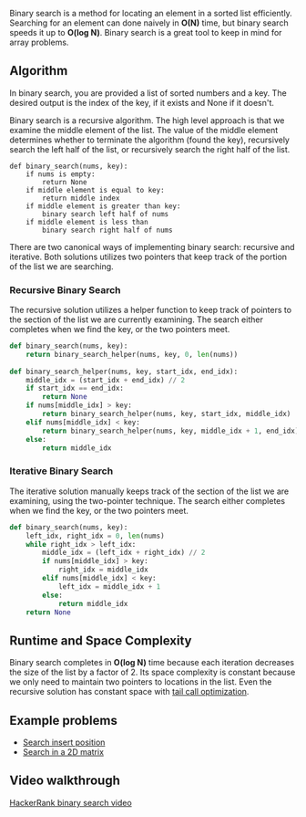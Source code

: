 Binary search is a method for locating an element in a sorted list efficiently. Searching for an element can done naively in **O(N)** time, but binary search speeds it up to **O(log N)**. Binary search is a great tool to keep in mind for array problems.

Algorithm
------------------
In binary search, you are provided a list of sorted numbers and a key. The desired output is the index of the key, if it exists and None if it doesn't.

Binary search is a recursive algorithm. The high level approach is that we examine the middle element of the list. The value of the middle element determines whether to terminate the algorithm (found the key), recursively search the left half of the list, or recursively search the right half of the list.
```
def binary_search(nums, key):
    if nums is empty:
        return None
    if middle element is equal to key:
        return middle index
    if middle element is greater than key:
        binary search left half of nums
    if middle element is less than 
        binary search right half of nums
```

There are two canonical ways of implementing binary search: recursive and iterative. Both solutions utilizes two pointers that keep track of the portion of the list we are searching.

### Recursive Binary Search

The recursive solution utilizes a helper function to keep track of pointers to the section of the list we are currently examining. The search either completes when we find the key, or the two pointers meet.

```python
def binary_search(nums, key):
    return binary_search_helper(nums, key, 0, len(nums))
    
def binary_search_helper(nums, key, start_idx, end_idx):
    middle_idx = (start_idx + end_idx) // 2
    if start_idx == end_idx:
        return None
    if nums[middle_idx] > key:
        return binary_search_helper(nums, key, start_idx, middle_idx)
    elif nums[middle_idx] < key:
        return binary_search_helper(nums, key, middle_idx + 1, end_idx)
    else:
        return middle_idx
```

### Iterative Binary Search

The iterative solution manually keeps track of the section of the list we are examining, using the two-pointer technique. The search either completes when we find the key, or the two pointers meet.
```python
def binary_search(nums, key):
    left_idx, right_idx = 0, len(nums)
    while right_idx > left_idx:
        middle_idx = (left_idx + right_idx) // 2
        if nums[middle_idx] > key:
            right_idx = middle_idx
        elif nums[middle_idx] < key:
            left_idx = middle_idx + 1
        else:
            return middle_idx
    return None
```

## Runtime and Space Complexity

Binary search completes in **O(log N)** time because each iteration decreases the size of the list by a factor of 2. Its space complexity is constant because  we only need to maintain two pointers to locations in the list. Even the recursive solution has constant space with [tail call optimization](https://en.wikipedia.org/wiki/Tail_call).

## Example problems
* [Search insert position](https://leetcode.com/problems/search-insert-position/description/)
* [Search in a 2D matrix](https://leetcode.com/problems/search-a-2d-matrix/description/)

## Video walkthrough
[HackerRank binary search video](https://www.youtube.com/watch?v=P3YID7liBug)